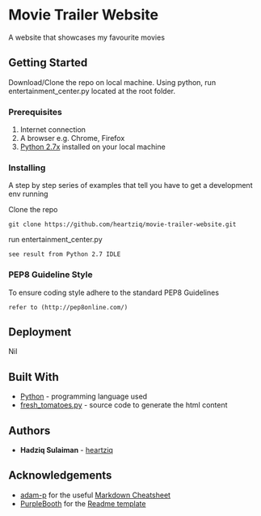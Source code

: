 # Movie Trailer Website

A website that showcases my favourite movies

## Getting Started

Download/Clone the repo on local machine. Using python, run entertainment_center.py located at the root folder.

### Prerequisites

1. Internet connection
2. A browser e.g. Chrome, Firefox
3. [Python 2.7x](https://www.python.org/downloads/ "Python download page") installed on your local machine


### Installing

A step by step series of examples that tell you have to get a development env running

Clone the repo

```
git clone https://github.com/heartziq/movie-trailer-website.git
```

run entertainment_center.py 

```
see result from Python 2.7 IDLE
```

### PEP8 Guideline Style

To ensure coding style adhere to the standard PEP8 Guidelines

```
refer to (http://pep8online.com/)
```

## Deployment

Nil

## Built With

* [Python](https://www.python.org/downloads/) - programming language used
* [fresh_tomatoes.py](https://github.com/udacity/ud036_StarterCode) - source code to generate the html content


## Authors

* **Hadziq Sulaiman** - [heartziq](https://github.com/heartziq)

## Acknowledgements

* [adam-p](https://github.com/adam-p) for the useful [Markdown Cheatsheet](https://github.com/adam-p/markdown-here/wiki/Markdown-Cheatsheet "markdown for writing github readme")
* [PurpleBooth](https://github.com/PurpleBooth) for the [Readme template](https://gist.github.com/PurpleBooth/109311bb0361f32d87a2#file-readme-template-md "readme template")
